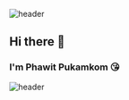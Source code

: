 ![header](https://capsule-render.vercel.app/api?type=waving&color=timeGradient&text=Hi%there&animation=fadeIn)
## Hi there 👋
### I'm Phawit Pukamkom :kissing_heart:
![header](https://capsule-render.vercel.app/api?type=waving&color=timeGradient&section=footer)

<!--
**warn192444/warn192444** is a ✨ _special_ ✨ repository because its `README.md` (this file) appears on your GitHub profile.

Here are some ideas to get you started:

- 🔭 I’m currently working on ...
- 🌱 I’m currently learning ...
- 👯 I’m looking to collaborate on ...
- 🤔 I’m looking for help with ...
- 💬 Ask me about ...
- 📫 How to reach me: ...
- 😄 Pronouns: ...
- ⚡ Fun fact: ...
-->

